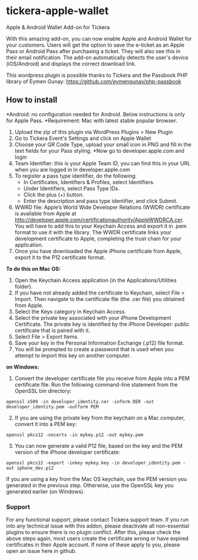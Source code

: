 # tickera-apple-wallet
Apple &amp; Android Wallet Add-on for Tickera

With this amazing add-on, you can now enable Apple and Android Wallet for your customers. Users will get the option to save the e-ticket as an Apple Pass or Android Pass after purchasing a ticket. They will also see this in their email notification. The add-on automatically detects the user's device (iOS/Android) and displays the correct download link.

This wordpress plugin is possible thanks to Tickera and the Passbook PHP library of Eymen Gunay:
https://github.com/eymengunay/php-passbook


## How to install
*Android: no configuration needed for Android. Below instructions is only for Apple Pass.
*Requirement: Mac with latest stable popular browser.
1. Upload the zip of this plugin via WordPress Plugins > New Plugin
2. Go to Tickera Event's Settings and click on Apple Wallet
3. Choose your QR Code Type, upload your small icon in PNG and fill in the text fields for your Pass styling.
*Now go to developer.apple.com and login
4. Team Identifier: this is your Apple Team ID, you can find this in your URL when you are logged in in developer.apple.com
5. To register a pass type identifier, do the following:
   - In Certificates, Identifiers & Profiles, select Identifiers.
   - Under Identifiers, select Pass Type IDs.
   - Click the plus (+) button.
   - Enter the description and pass type identifier, and click Submit.
6. WWRD file: Apple’s World Wide Developer Relations (WWDR) certificate is available from Apple at http://developer.apple.com/certificationauthority/AppleWWDRCA.cer. You will have to add this to your Keychain Access and export it in .pem format to use it with the library. The WWDR certificate links your development certificate to Apple, completing the trust chain for your application.
7. Once you have downloaded the Apple iPhone certificate from Apple, export it to the P12 certificate format.

**To do this on Mac OS:**

1. Open the Keychain Access application (in the Applications/Utilities folder).
2. If you have not already added the certificate to Keychain, select File > Import. Then navigate to the certificate file (the .cer file) you obtained from Apple.
3. Select the Keys category in Keychain Access.
4. Select the private key associated with your iPhone Development Certificate. The private key is identified by the iPhone Developer: <First Name> <Last Name> public certificate that is paired with it.
5. Select File > Export Items.
6. Save your key in the Personal Information Exchange (.p12) file format.
7. You will be prompted to create a password that is used when you attempt to import this key on another computer.

**on Windows:**

1. Convert the developer certificate file you receive from Apple into a PEM certificate file. Run the following command-line statement from the OpenSSL bin directory:

```
openssl x509 -in developer_identity.cer -inform DER -out developer_identity.pem -outform PEM
```

2. If you are using the private key from the keychain on a Mac computer, convert it into a PEM key:

```
openssl pkcs12 -nocerts -in mykey.p12 -out mykey.pem
```

3. You can now generate a valid P12 file, based on the key and the PEM version of the iPhone developer certificate:

```
openssl pkcs12 -export -inkey mykey.key -in developer_identity.pem -out iphone_dev.p12
```

If you are using a key from the Mac OS keychain, use the PEM version you generated in the previous step. Otherwise, use the OpenSSL key you generated earlier (on Windows).

### Support
For any functional support, please contact Tickera support team. If you run into any technical issue with this addon, please deactivate all non-essential plugins to ensure there is no plugin conflict. After this, please check the above steps again, most users create the certificate wrong or have expired certificates in their Apple account. If none of these apply to you, please open an issue here in github. 
